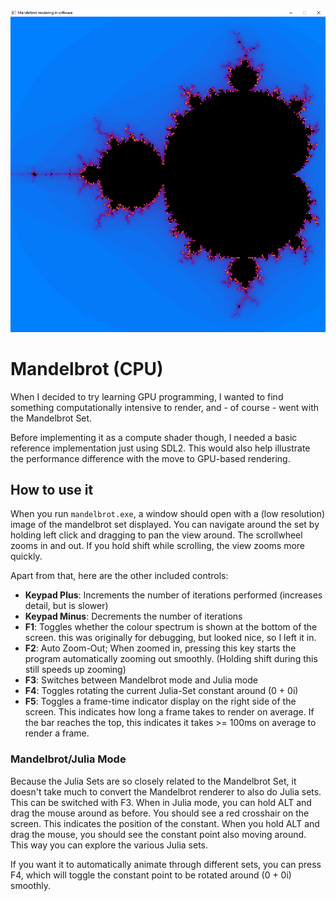 ![Screenshot of the program rendering the mandelbrot set](screenshot.png)

# Mandelbrot (CPU)

When I decided to try learning GPU programming, I
wanted to find something computationally intensive to render,
and - of course - went with the Mandelbrot Set.

Before implementing it as a compute shader though, I needed
a basic reference implementation just using SDL2. This would
also help illustrate the performance difference with the move
to GPU-based rendering.


## How to use it

When you run `mandelbrot.exe`, a window should open with a
(low resolution) image of the mandelbrot set displayed.
You can navigate around the set by holding left click and dragging
to pan the view around. The scrollwheel zooms in and out. If you
hold shift while scrolling, the view zooms more quickly.

Apart from that, here are the other included controls:

 - **Keypad Plus**: Increments the number of iterations performed (increases detail, but is slower)
 - **Keypad Minus**: Decrements the number of iterations
 - **F1**: Toggles whether the colour spectrum is shown at the bottom of the screen.
   this was originally for debugging, but looked nice, so I left it in.
 - **F2**: Auto Zoom-Out; When zoomed in, pressing this key starts the program automatically
   zooming out smoothly. (Holding shift during this still speeds up zooming)
 - **F3**: Switches between Mandelbrot mode and Julia mode
 - **F4**: Toggles rotating the current Julia-Set constant around (0 + 0i)
 - **F5**: Toggles a frame-time indicator display on the right side of the screen.
   This indicates how long a frame takes to render on average. If the bar reaches the
   top, this indicates it takes >= 100ms on average to render a frame.

### Mandelbrot/Julia Mode

Because the Julia Sets are so closely related to the Mandelbrot Set,
it doesn't take much to convert the Mandelbrot renderer to also do
Julia sets. This can be switched with F3. When in Julia mode, you
can hold ALT and drag the mouse around as before. You should see a red
crosshair on the screen. This indicates the position of the constant.
When you hold ALT and drag the mouse, you should see the constant point
also moving around. This way you can explore the various Julia sets.

If you want it to automatically animate through different sets, you
can press F4, which will toggle the constant point to be rotated around
(0 + 0i) smoothly.